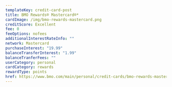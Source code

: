 ```yaml
---
templateKey: credit-card-post
title: BMO Rewards® Mastercard®*
cardImage: /img/bmo-rewards-mastercard.png
creditScore: Excellent
fee: 0
feeOptions: nofees
additionalInterestRateInfo: ""
network: Mastercard
purchaseInterest: "19.99"
balanceTransferInterest: "1.99"
balanceTranferFees: ""
userCategory: personal
cardCategory: rewards
rewardType: points
href: https://www.bmo.com/main/personal/credit-cards/bmo-rewards-mastercard/
---
```

